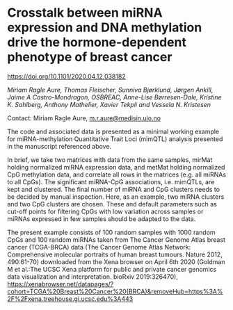 # Crosstalk between miRNA expression and DNA methylation drive the hormone-dependent phenotype of breast cancer

https://doi.org/10.1101/2020.04.12.038182

*Miriam Ragle Aure, Thomas Fleischer, Sunniva Bjørklund, Jørgen Ankill, Jaime A Castro-Mondragon, OSBREAC, Anne-Lise Børresen-Dale, Kristine K. Sahlberg, Anthony Mathelier, Xavier Tekpli and Vessela N. Kristesen*

Contact: Miriam Ragle Aure,  m.r.aure@medisin.uio.no

The code and associated data is presented as a minimal working example for miRNA-methylation Quantitative Trait Loci (mimQTL) analysis presented in the manuscript referenced above.

In brief, we take two matrices with data from the same samples, mirMat holding normalized miRNA expression data, and metMat holding normalized CpG methylation data, and correlate all rows in the matrices (e.g. all miRNAs to all CpGs). The significant miRNA-CpG associations, i.e. mimQTLs, are kept and clustered. The final number of miRNA and CpG clusters needs to be decided by manual inspection. Here, as an example, two miRNA clusters and two CpG clusters are chosen. These and default parameters such as cut-off points for filtering CpGs with low variation across samples or miRNAs expressed in few samples should be adapted to the data.

The present example consists of 100 random samples with 1000 random CpGs and 100 random miRNAs taken from The Cancer Genome Atlas breast cancer (TCGA-BRCA) data (The Cancer Genome Atlas Network: Comprehensive molecular portraits of human breast tumours. Nature 2012, 490:61-70) downloaded from the Xena browser on April 6th 2020 (Goldman M et al.:The UCSC Xena platform for public and private cancer genomics data visualization and interpretation. bioRxiv 2019:326470), https://xenabrowser.net/datapages/?cohort=TCGA%20Breast%20Cancer%20(BRCA)&removeHub=https%3A%2F%2Fxena.treehouse.gi.ucsc.edu%3A443
